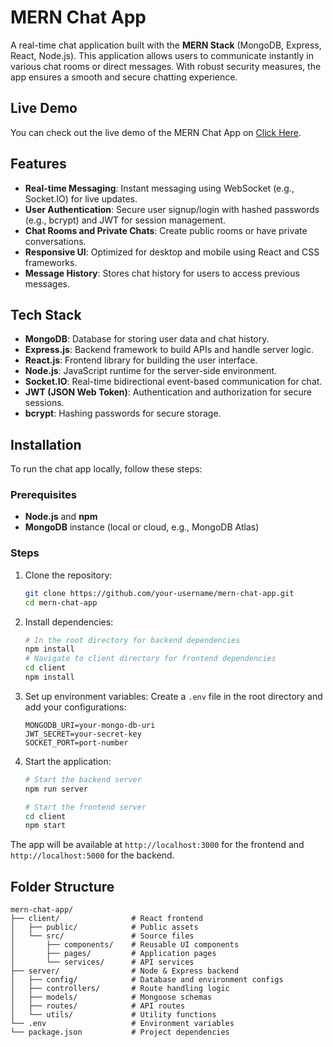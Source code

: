 # MERN Chat App

A real-time chat application built with the **MERN Stack** (MongoDB, Express, React, Node.js). This application allows users to communicate instantly in various chat rooms or direct messages. With robust security measures, the app ensures a smooth and secure chatting experience.
## Live Demo

You can check out the live demo of the MERN Chat App on [Click Here](https://mern-chate-app.onrender.com/).

## Features

- **Real-time Messaging**: Instant messaging using WebSocket (e.g., Socket.IO) for live updates.
- **User Authentication**: Secure user signup/login with hashed passwords (e.g., bcrypt) and JWT for session management.
- **Chat Rooms and Private Chats**: Create public rooms or have private conversations.
- **Responsive UI**: Optimized for desktop and mobile using React and CSS frameworks.
- **Message History**: Stores chat history for users to access previous messages.

## Tech Stack

- **MongoDB**: Database for storing user data and chat history.
- **Express.js**: Backend framework to build APIs and handle server logic.
- **React.js**: Frontend library for building the user interface.
- **Node.js**: JavaScript runtime for the server-side environment.
- **Socket.IO**: Real-time bidirectional event-based communication for chat.
- **JWT (JSON Web Token)**: Authentication and authorization for secure sessions.
- **bcrypt**: Hashing passwords for secure storage.

## Installation

To run the chat app locally, follow these steps:

### Prerequisites

- **Node.js** and **npm**
- **MongoDB** instance (local or cloud, e.g., MongoDB Atlas)

### Steps

1. Clone the repository:
    ```bash
    git clone https://github.com/your-username/mern-chat-app.git
    cd mern-chat-app
    ```

2. Install dependencies:
    ```bash
    # In the root directory for backend dependencies
    npm install
    # Navigate to client directory for frontend dependencies
    cd client
    npm install
    ```

3. Set up environment variables:
    Create a `.env` file in the root directory and add your configurations:
    ```env
    MONGODB_URI=your-mongo-db-uri
    JWT_SECRET=your-secret-key
    SOCKET_PORT=port-number
    ```

4. Start the application:
    ```bash
    # Start the backend server
    npm run server

    # Start the frontend server
    cd client
    npm start
    ```

The app will be available at `http://localhost:3000` for the frontend and `http://localhost:5000` for the backend.


## Folder Structure

```plaintext
mern-chat-app/
├── client/                # React frontend
│   ├── public/            # Public assets
│   └── src/               # Source files
│       ├── components/    # Reusable UI components
│       ├── pages/         # Application pages
│       └── services/      # API services
├── server/                # Node & Express backend
│   ├── config/            # Database and environment configs
│   ├── controllers/       # Route handling logic
│   ├── models/            # Mongoose schemas
│   ├── routes/            # API routes
│   └── utils/             # Utility functions
└── .env                   # Environment variables
└── package.json           # Project dependencies
